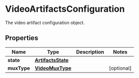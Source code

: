 

# VideoArtifactsConfiguration

The video artifact configuration object.

## Properties

| Name | Type | Description | Notes |
|------------ | ------------- | ------------- | -------------|
|**state** | [**ArtifactsState**](ArtifactsState.md) |  |  |
|**muxType** | [**VideoMuxType**](VideoMuxType.md) |  |  [optional] |




